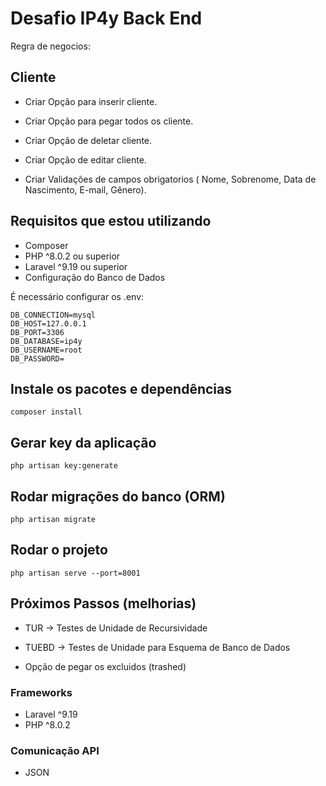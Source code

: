 # Desafio IP4y Back End

Regra de negocios:

## Cliente

- Criar Opção para inserir cliente.

- Criar Opção para pegar todos os cliente.

- Criar Opção de deletar cliente.

- Criar Opção de editar cliente.

- Criar Validações de campos obrigatorios ( Nome, Sobrenome, Data de Nascimento, E-mail, Gênero).

## Requisitos que estou utilizando

- Composer
- PHP ^8.0.2 ou superior 
- Laravel ^9.19 ou superior
- Configuração do Banco de Dados

É necessário configurar os .env:

```dosini
DB_CONNECTION=mysql
DB_HOST=127.0.0.1
DB_PORT=3306
DB_DATABASE=ip4y
DB_USERNAME=root
DB_PASSWORD=
```

## Instale os pacotes e dependências

`composer install`

## Gerar key da aplicação

`php artisan key:generate`

## Rodar migrações do banco (ORM)

`php artisan migrate`

## Rodar o projeto

`php artisan serve --port=8001`

## Próximos Passos (melhorias)

- TUR -> Testes de Unidade de Recursividade

- TUEBD -> Testes de Unidade para Esquema de Banco de Dados 

- Opção de pegar os excluidos (trashed) 

###  Frameworks

- Laravel ^9.19
- PHP ^8.0.2

### Comunicação API

- JSON